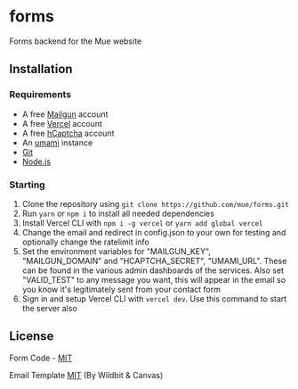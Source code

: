 # forms
Forms backend for the Mue website

## Installation
### Requirements
* A free [Mailgun](https://www.mailgun.com/) account
* A free [Vercel](https://vercel.com/) account
* A free [hCaptcha](https://www.hcaptcha.com/) account
* An [umami](https://umami.is) instance
* [Git](https://git-scm.com/)
* [Node.js](https://nodejs.org/)
### Starting
1. Clone the repository using ``git clone https://github.com/mue/forms.git``
2. Run ``yarn`` or ``npm i`` to install all needed dependencies
3. Install Vercel CLI with ``npm i -g vercel`` or ``yarn add global vercel``
4. Change the email and redirect in config.json to your own for testing and optionally change the ratelimit info
5. Set the environment variables for "MAILGUN_KEY", "MAILGUN_DOMAIN" and "HCAPTCHA_SECRET", "UMAMI_URL". These can be found in the various admin dashboards of the services. Also set "VALID_TEST" to any message you want, this will appear in the email so you know it's legitimately sent from your contact form
6. Sign in and setup Vercel CLI with ``vercel dev``. Use this command to start the server also

## License
Form Code - [MIT](LICENSE)

Email Template [MIT](util/EMAIL-LICENSE) (By Wildbit & Canvas)
